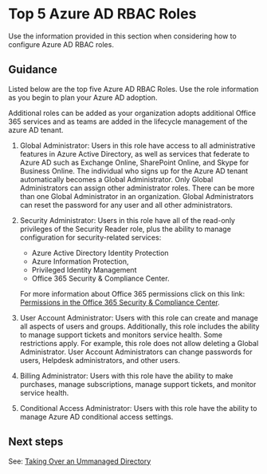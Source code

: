 # Top 5 Azure AD RBAC Roles


Use the information provided in this section when considering how to configure Azure AD RBAC roles.



## Guidance

Listed below are the top five Azure AD RBAC Roles. Use the role information as you begin to plan your Azure AD adoption. 

Additional roles can be added as your organization adopts additional Office 365 services and as teams are added in the lifecycle management of the azure AD tenant.

  1. Global Administrator: Users in this role have access to all administrative features in Azure Active Directory, as well as services that federate to Azure AD such as Exchange Online, SharePoint Online, and Skype for Business Online. The individual who signs up for the Azure AD tenant automatically becomes a Global Administrator. Only Global Administrators can assign other administrator roles. There can be more than one Global Administrator in an organization. Global Administrators can reset the password for any user and all other administrators.

  2. Security Administrator: Users in this role have all of the read-only privileges of the Security Reader role, plus the ability to manage configuration for security-related services: 
     
     - Azure Active Directory Identity Protection
     - Azure Information Protection, 
     - Privileged Identity Management
     -  Office 365 Security & Compliance Center. 
	
     For more information about Office 365 permissions click on this link: [Permissions in the Office 365 Security & Compliance Center](https://support.office.com/en-us/article/permissions-in-the-office-365-security-compliance-center-d10608af-7934-490a-818e-e68f17d0e9c1?ui=en-US&rs=en-US&ad=US).

  3. User Account Administrator: Users with this role can create and manage all aspects of users and groups. Additionally, this role includes the ability to manage support tickets and monitors service health. Some restrictions apply. For example, this role does not allow deleting a Global Administrator. User Account Administrators can change passwords for users, Helpdesk administrators, and other users.

  4. Billing Administrator: Users with this role have the ability to make purchases, manage subscriptions, manage support tickets, and monitor service health.

  5. Conditional Access Administrator: Users with this role have the ability to manage Azure AD conditional access settings.



## Next steps 

See: [Taking Over an Ummanaged Directory](3.3.4-Taking-Over-an-Unmanaged-Directory.md)

